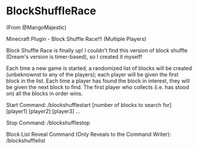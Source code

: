# BlockShuffleRace

(From @MangoMajestic)

Minecraft Plugin - Block Shuffle Race!!! (Multiple Players)

Block Shuffle Race is finally up! I couldn't find this version of block shuffle (Dream's version is timer-based), so I created it myself!

Each time a new game is started, a randomized list of blocks will be created (unbeknownst to any of the players); each player will be given the first block in the list. Each time a player has found the block in interest, they will be given the next block to find. The first player who collects (i.e. has stood on) all the blocks in order wins.

Start Command:
/blockshufflestart [number of blocks to search for] [player1] [player2] [player3] ...

Stop Command:
/blockshufflestop

Block List Reveal Command (Only Reveals to the Command Writer):
/blockshufflelist
